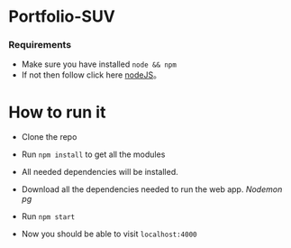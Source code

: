 # Portfolio-SUV
### Requirements
 * Make sure you have installed `node && npm `
  * If not then follow click here [nodeJS](https://www.npmjs.com/get-npm)。

# How to run it
* Clone the repo
 * Run `npm install` to get all the modules
 * All needed dependencies will be installed.
 * Download all the dependencies needed to run the web app.
  *Nodemon* 
  *pg*

 * Run `npm start`
 * Now you should be able to visit `localhost:4000`
